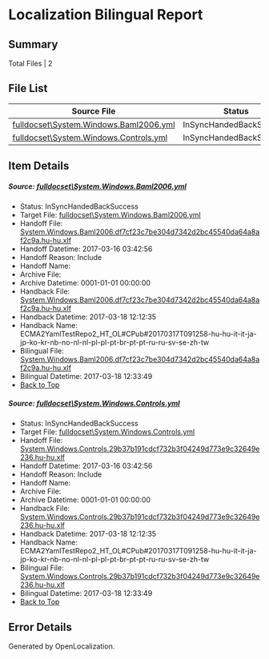 # <a name='report-top'></a> Localization Bilingual Report

## Summary
 Total Files | 2

## File List
 Source File | Status | Details 
 ----------- | ------ | ------- 
 [fulldocset\System.Windows.Baml2006.yml](https://github.com/OpenLocalizationTestOrg/ECMA2YamlTestRepo2/blob/9a577bbd8ead778fd4723fbdbce691e69b3b14d4/fulldocset/System.Windows.Baml2006.yml) | InSyncHandedBackSuccess | [Details](#85079c1a61609f5922726c59682175443e33928c84013)
 [fulldocset\System.Windows.Controls.yml](https://github.com/OpenLocalizationTestOrg/ECMA2YamlTestRepo2/blob/9a577bbd8ead778fd4723fbdbce691e69b3b14d4/fulldocset/System.Windows.Controls.yml) | InSyncHandedBackSuccess | [Details](#330db9ede7c05480a70d4bd95ca1cfcca3bc4cbf84394)

## Item Details
##### <a name='85079c1a61609f5922726c59682175443e33928c84013'></a> Source: [fulldocset\System.Windows.Baml2006.yml](https://github.com/OpenLocalizationTestOrg/ECMA2YamlTestRepo2/blob/9a577bbd8ead778fd4723fbdbce691e69b3b14d4/fulldocset/System.Windows.Baml2006.yml)
* Status: InSyncHandedBackSuccess
* Target File: [fulldocset\System.Windows.Baml2006.yml](https://github.com/OpenLocalizationTestOrg/ECMA2YamlTestRepo2.hu-hu/blob/86ae337984343200deff7e8c6be0aab25afca09f/fulldocset/System.Windows.Baml2006.yml)
* Handoff File: [System.Windows.Baml2006.df7cf23c7be304d7342d2bc45540da64a8af2c9a.hu-hu.xlf](https://github.com/OpenLocalizationTestOrg/ECMA2YamlTestRepo2.handoff/blob/2248ddb46524156639760727f08bc60512531119/ol-handoff/OpenLocalizationTestOrg/ECMA2YamlTestRepo2.hu-hu/master/fulldocset/System.Windows.Baml2006.df7cf23c7be304d7342d2bc45540da64a8af2c9a.hu-hu.xlf)
* Handoff Datetime: 2017-03-16 03:42:56
* Handoff Reason: Include
* Handoff Name: 
* Archive File: 
* Archive Datetime: 0001-01-01 00:00:00
* Handback File: [System.Windows.Baml2006.df7cf23c7be304d7342d2bc45540da64a8af2c9a.hu-hu.xlf](https://github.com/OpenLocalizationTestOrg/ECMA2YamlTestRepo2.handback/blob/925202ff47b81cba8bb236514e0b97ea44c8ddeb/ol-handback/OpenLocalizationTestOrg/ECMA2YamlTestRepo2.hu-hu/master/fulldocset/System.Windows.Baml2006.df7cf23c7be304d7342d2bc45540da64a8af2c9a.hu-hu.xlf)
* Handback Datetime: 2017-03-18 12:12:35
* Handback Name: ECMA2YamlTestRepo2_HT_OL#CPub#20170317T091258-hu-hu-it-it-ja-jp-ko-kr-nb-no-nl-nl-pl-pl-pt-br-pt-pt-ru-ru-sv-se-zh-tw
* Bilingual File: [System.Windows.Baml2006.df7cf23c7be304d7342d2bc45540da64a8af2c9a.hu-hu.xlf](https://github.com/OpenLocalizationTestOrg/ECMA2YamlTestRepo2.handback/blob/925202ff47b81cba8bb236514e0b97ea44c8ddeb/ol-handback/OpenLocalizationTestOrg/ECMA2YamlTestRepo2.hu-hu/master/fulldocset/System.Windows.Baml2006.df7cf23c7be304d7342d2bc45540da64a8af2c9a.hu-hu.xlf)
* Bilingual Datetime: 2017-03-18 12:33:49
* [Back to Top](#report-top)

##### <a name='330db9ede7c05480a70d4bd95ca1cfcca3bc4cbf84394'></a> Source: [fulldocset\System.Windows.Controls.yml](https://github.com/OpenLocalizationTestOrg/ECMA2YamlTestRepo2/blob/9a577bbd8ead778fd4723fbdbce691e69b3b14d4/fulldocset/System.Windows.Controls.yml)
* Status: InSyncHandedBackSuccess
* Target File: [fulldocset\System.Windows.Controls.yml](https://github.com/OpenLocalizationTestOrg/ECMA2YamlTestRepo2.hu-hu/blob/86ae337984343200deff7e8c6be0aab25afca09f/fulldocset/System.Windows.Controls.yml)
* Handoff File: [System.Windows.Controls.29b37b191cdcf732b3f04249d773e9c32649e236.hu-hu.xlf](https://github.com/OpenLocalizationTestOrg/ECMA2YamlTestRepo2.handoff/blob/2248ddb46524156639760727f08bc60512531119/ol-handoff/OpenLocalizationTestOrg/ECMA2YamlTestRepo2.hu-hu/master/fulldocset/System.Windows.Controls.29b37b191cdcf732b3f04249d773e9c32649e236.hu-hu.xlf)
* Handoff Datetime: 2017-03-16 03:42:56
* Handoff Reason: Include
* Handoff Name: 
* Archive File: 
* Archive Datetime: 0001-01-01 00:00:00
* Handback File: [System.Windows.Controls.29b37b191cdcf732b3f04249d773e9c32649e236.hu-hu.xlf](https://github.com/OpenLocalizationTestOrg/ECMA2YamlTestRepo2.handback/blob/925202ff47b81cba8bb236514e0b97ea44c8ddeb/ol-handback/OpenLocalizationTestOrg/ECMA2YamlTestRepo2.hu-hu/master/fulldocset/System.Windows.Controls.29b37b191cdcf732b3f04249d773e9c32649e236.hu-hu.xlf)
* Handback Datetime: 2017-03-18 12:12:35
* Handback Name: ECMA2YamlTestRepo2_HT_OL#CPub#20170317T091258-hu-hu-it-it-ja-jp-ko-kr-nb-no-nl-nl-pl-pl-pt-br-pt-pt-ru-ru-sv-se-zh-tw
* Bilingual File: [System.Windows.Controls.29b37b191cdcf732b3f04249d773e9c32649e236.hu-hu.xlf](https://github.com/OpenLocalizationTestOrg/ECMA2YamlTestRepo2.handback/blob/925202ff47b81cba8bb236514e0b97ea44c8ddeb/ol-handback/OpenLocalizationTestOrg/ECMA2YamlTestRepo2.hu-hu/master/fulldocset/System.Windows.Controls.29b37b191cdcf732b3f04249d773e9c32649e236.hu-hu.xlf)
* Bilingual Datetime: 2017-03-18 12:33:49
* [Back to Top](#report-top)


## Error Details

Generated by OpenLocalization.
